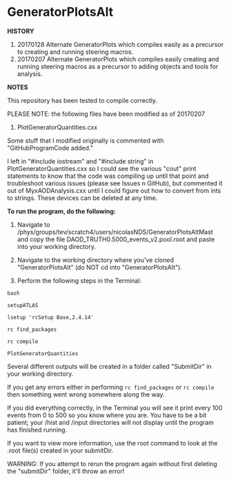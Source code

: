 # GeneratorPlotsAlt

**HISTORY**

1) 20170128 Alternate GeneratorPlots which compiles easily as a precursor to creating and running steering macros.
2) 20170207 Alternate GeneratorPlots which compiles easily creating and running steering macros as a precursor to adding objects and tools for analysis.

**NOTES**

This repository has been tested to compile correctly.

PLEASE NOTE: the following files have been modified as of 20170207

1) PlotGeneratorQuantities.cxx

Some stuff that I modified originally is commented with "GitHubProgramCode added."

I left in "#include iostream" and "#include string" in PlotGeneratorQuantities.cxx so I could see the various "cout" print statements to know that the code was compiling up until that point and troubleshoot various issues (please see Issues n GitHub), but commented it out of MyxAODAnalysis.cxx until I could figure out how to convert from ints to strings.  These devices can be deleted at any time.

**To run the program, do the following:**

1) Navigate to /phys/groups/tev/scratch4/users/nicolasNDS/GeneratorPlotsAltMast and copy the file DAOD_TRUTH0.5000_events_v2.pool.root and paste into your working directory.

2) Navigate to the working directory where you've cloned "GeneratorPlotsAlt" (do NOT cd into "GeneratorPlotsAlt").

3) Perform the following steps in the Terminal:

`bash`

`setupATLAS`

`lsetup 'rcSetup Base,2.4.14'`

`rc find_packages`

`rc compile`

`PlotGeneratorQuantities`

Several different outputs will be created in a folder called "SubmitDir" in your working directory.

If you get any errors either in performing `rc find_packages` or `rc compile` then something went wrong somewhere along the way.

If you did everything correctly, in the Terminal you will see it print every 100 events from 0 to 500 so you know where you are.  You have to be a bit patient; your /hist and /input directories will not display until the program has finished running.

If you want to view more information, use the root command to look at the .root file(s) created in your submitDir.

WARNING: If you attempt to rerun the program again without first deleting the "submitDir" folder, it'll throw an error!

